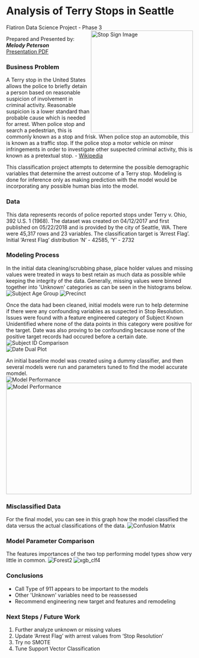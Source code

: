 # Analysis of Terry Stops in Seattle
Flatiron Data Science Project - Phase 3
<img src= 
"Images/No_Stopping.jpg" 
         alt="Stop Sign Image" 
         align="right"
         width="275" height="275"> 
         
<!---Photo by Kevork Kurdoghlian on Unsplash--->       
<!---<span>Photo by <a href="https://unsplash.com/@pedroplus?utm_source=unsplash&amp;utm_medium=referral&amp;utm_content=creditCopyText">Pedro da Silva</a> on <a href="https://unsplash.com/s/photos/stop-sign?utm_source=unsplash&amp;utm_medium=referral&amp;utm_content=creditCopyText">Unsplash</a></span>--->
Prepared and Presented by:  **_Melody Peterson_**  
[Presentation PDF](https://github.com/melodygr/Classification_Project/blob/main/Terry%20Stop%20Presentation.pdf "Presentation PDF")

### Business Problem    
A Terry stop in the United States allows the police to briefly detain a person based on reasonable suspicion of involvement in criminal activity. Reasonable suspicion is a lower standard than probable cause which is needed for arrest. When police stop and search a pedestrian, this is commonly known as a stop and frisk. When police stop an automobile, this is known as a traffic stop. If the police stop a motor vehicle on minor infringements in order to investigate other suspected criminal activity, this is known as a pretextual stop. - [Wikipedia](https://en.wikipedia.org/wiki/Terry_stop#:~:text=A%20Terry%20stop%20in "Terry Stop Definition")

This classification project attempts to determine the possible demographic variables that determine the arrest outcome of a Terry stop. Modeling is done for inference only as making prediction with the model would be incorporating any possible human bias into the model.

### Data    
This data represents records of police reported stops under Terry v. Ohio, 392 U.S. 1 (1968).  The dataset was created on 04/12/2017 and first published on 05/22/2018 and is provided by the city of Seattle, WA.  There were 45,317 rows and 23 variables.  The classification target is ‘Arrest Flag’.  Initial ‘Arrest Flag’ distribution  ‘N’ - 42585, ‘Y’ - 2732  

### Modeling Process
In the initial data cleaning/scrubbing phase, place holder values and missing values were treated in ways to best retain as much data as possible while keeping the integrity of the data.  Generally, missing values were binned together into 'Unknown' categories as can be seen in the histograms below.  
![Subject Age Group](https://github.com/melodygr/Classification_Project/blob/main/Images/subject_age_group.png "Subject Age Group")
![Precinct](https://github.com/melodygr/Classification_Project/blob/main/Images/precinct.png "Precinct")

Once the data had been cleaned, initial models were run to help determine if there were any confounding variables as suspected in Stop Resolution.  Issues were found with a feature engineered category of Subject Known Unidentified where none of the data points in this category were positive for the target.  Date was also proving to be confounding because none of the positive target records had occured before a certain date.    
![Subject ID Comparison](https://github.com/melodygr/Classification_Project/blob/main/Images/subj_known_comparison.png "Subject ID comparison")  
![Date Dual Plot](https://github.com/melodygr/Classification_Project/blob/main/Images/date_dual_plot.png "Date Dual Plot")  

An initial baseline model was created using a dummy classifier, and then several models were run and parameters tuned to find the model accurate momdel.  
![Model Performance](https://github.com/melodygr/Classification_Project/blob/main/Images/model_performance.png "Model Performance") 
<img src= 
"Images/model_performance.png" 
         alt="Model Performance" 
         align="center"
         width="500" height="300">  
         
### Misclassified Data
For the final model, you can see in this graph how the model classified the data versus the actual classifications of the data.
![Confusion Matrix](https://github.com/melodygr/Classification_Project/blob/main/Images/confusion_matrix.png "Confusion Matrix")  

### Model Parameter Comparison
The features importances of the two top performing model types show very little in common.
![Forest2](https://github.com/melodygr/Classification_Project/blob/main/Images/feature_importanceforest2.png "Forest2")
![xgb_clf4](https://github.com/melodygr/Classification_Project/blob/main/Images/feature_importancexgb_clf4.png "xgb_clf4")  

### Conclusions  
* Call Type of 911 appears to be important to the models
* Other 'Unknown' variables need to be reassessed
* Recommend engineering new target and features and remodeling

### Next Steps / Future Work  
1. Further analyze unknown or missing values
1. Update ‘Arrest Flag’ with arrest values from ‘Stop Resolution’
1. Try no SMOTE
1. Tune Support Vector Classification


